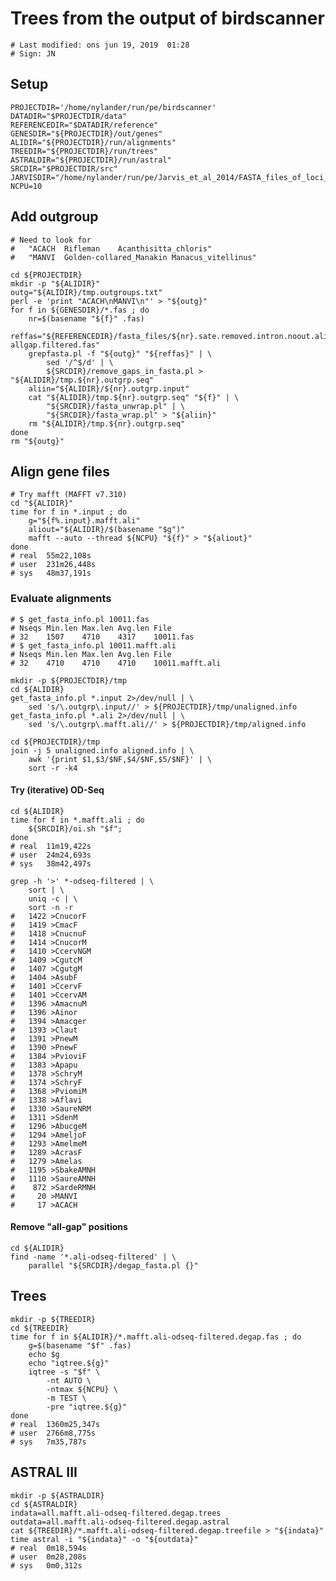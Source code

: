 # Trees from the output of birdscanner

    # Last modified: ons jun 19, 2019  01:28
    # Sign: JN

## Setup

    PROJECTDIR='/home/nylander/run/pe/birdscanner'
    DATADIR="$PROJECTDIR/data"
    REFERENCEDIR="$DATADIR/reference"
    GENESDIR="${PROJECTDIR}/out/genes"
    ALIDIR="${PROJECTDIR}/run/alignments"
    TREEDIR="${PROJECTDIR}/run/trees"
    ASTRALDIR="${PROJECTDIR}/run/astral"
    SRCDIR="$PROJECTDIR/src"
    JARVISDIR="/home/nylander/run/pe/Jarvis_et_al_2014/FASTA_files_of_loci_datasets/Filtered_sequence_alignments/2516_Introns/2500orthologs"
    NCPU=10

## Add outgroup

    # Need to look for
    #   "ACACH	Rifleman	Acanthisitta_chloris"
    #   "MANVI	Golden-collared_Manakin	Manacus_vitellinus"

    cd ${PROJECTDIR}
    mkdir -p "${ALIDIR}"
    outg="${ALIDIR}/tmp.outgroups.txt"
    perl -e 'print "ACACH\nMANVI\n"' > "${outg}"
    for f in ${GENESDIR}/*.fas ; do
        nr=$(basename "${f}" .fas)
        reffas="${REFERENCEDIR}/fasta_files/${nr}.sate.removed.intron.noout.aligned-allgap.filtered.fas"
        grepfasta.pl -f "${outg}" "${reffas}" | \
            sed '/^$/d' | \
            ${SRCDIR}/remove_gaps_in_fasta.pl > "${ALIDIR}/tmp.${nr}.outgrp.seq"
        aliin="${ALIDIR}/${nr}.outgrp.input"
        cat "${ALIDIR}/tmp.${nr}.outgrp.seq" "${f}" | \
            "${SRCDIR}/fasta_unwrap.pl" | \
            "${SRCDIR}/fasta_wrap.pl" > "${aliin}"
        rm "${ALIDIR}/tmp.${nr}.outgrp.seq"
    done
    rm "${outg}"


##  Align gene files

    # Try mafft (MAFFT v7.310)
    cd "${ALIDIR}"
    time for f in *.input ; do
        g="${f%.input}.mafft.ali"
        aliout="${ALIDIR}/$(basename "$g")"
        mafft --auto --thread ${NCPU} "${f}" > "${aliout}"
    done
    # real	55m22,108s
    # user	231m26,448s
    # sys	48m37,191s


### Evaluate alignments

    # $ get_fasta_info.pl 10011.fas
    # Nseqs	Min.len	Max.len	Avg.len	File
    # 32	1507	4710	4317	10011.fas
    # $ get_fasta_info.pl 10011.mafft.ali
    # Nseqs	Min.len	Max.len	Avg.len	File
    # 32	4710	4710	4710	10011.mafft.ali

    mkdir -p ${PROJECTDIR}/tmp
    cd ${ALIDIR}
    get_fasta_info.pl *.input 2>/dev/null | \
        sed 's/\.outgrp\.input//' > ${PROJECTDIR}/tmp/unaligned.info
    get_fasta_info.pl *.ali 2>/dev/null | \
        sed 's/\.outgrp\.mafft.ali//' > ${PROJECTDIR}/tmp/aligned.info

    cd ${PROJECTDIR}/tmp
    join -j 5 unaligned.info aligned.info | \
        awk '{print $1,$3/$NF,$4/$NF,$5/$NF}' | \
        sort -r -k4


#### Try (iterative) OD-Seq

    cd ${ALIDIR}
    time for f in *.mafft.ali ; do
        ${SRCDIR}/oi.sh "$f";
    done
    # real	11m19,422s
    # user	24m24,693s
    # sys	38m42,497s

    grep -h '>' *-odseq-filtered | \
        sort | \
        uniq -c | \
        sort -n -r
    #   1422 >CnucorF
    #   1419 >CmacF
    #   1418 >CnucnuF
    #   1414 >CnucorM
    #   1410 >CcervNGM
    #   1409 >CgutcM
    #   1407 >CgutgM
    #   1404 >AsubF
    #   1401 >CcervF
    #   1401 >CcervAM
    #   1396 >AmacnuM
    #   1396 >Ainor
    #   1394 >Amacger
    #   1393 >Claut
    #   1391 >PnewM
    #   1390 >PnewF
    #   1384 >PvioviF
    #   1383 >Apapu
    #   1378 >SchryM
    #   1374 >SchryF
    #   1368 >PviomiM
    #   1338 >Aflavi
    #   1330 >SaureNRM
    #   1311 >SdenM
    #   1296 >AbucgeM
    #   1294 >AmeljoF
    #   1293 >AmelmeM
    #   1289 >AcrasF
    #   1279 >Amelas
    #   1195 >SbakeAMNH
    #   1110 >SaureAMNH
    #    872 >SardeRMNH
    #     20 >MANVI
    #     17 >ACACH


#### Remove "all-gap" positions

    cd ${ALIDIR}
    find -name '*.ali-odseq-filtered' | \
        parallel "${SRCDIR}/degap_fasta.pl {}"


## Trees

    mkdir -p ${TREEDIR}
    cd ${TREEDIR}
    time for f in ${ALIDIR}/*.mafft.ali-odseq-filtered.degap.fas ; do
        g=$(basename "$f" .fas)
        echo $g
        echo "iqtree.${g}"
        iqtree -s "$f" \
            -nt AUTO \
            -ntmax ${NCPU} \
            -m TEST \
            -pre "iqtree.${g}"
    done
    # real	1360m25,347s
    # user	2766m8,775s
    # sys	7m35,787s


## ASTRAL III

    mkdir -p ${ASTRALDIR}
    cd ${ASTRALDIR}
    indata=all.mafft.ali-odseq-filtered.degap.trees
    outdata=all.mafft.ali-odseq-filtered.degap.astral
    cat ${TREEDIR}/*.mafft.ali-odseq-filtered.degap.treefile > "${indata}"
    time astral -i "${indata}" -o "${outdata}"
    # real	0m18,594s
    # user	0m28,208s
    # sys	0m0,312s

